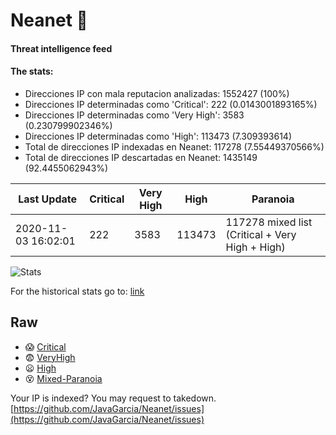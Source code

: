 # Neanet :hocho:
#### Threat intelligence feed
#### The stats:

- Direcciones IP con mala reputacion analizadas: 1552427 (100%)
- Direcciones IP determinadas como 'Critical':  222 (0.0143001893165%)
- Direcciones IP determinadas como 'Very High':  3583 (0.230799902346%)
- Direcciones IP determinadas como 'High':  113473 (7.309393614)
- Total de direcciones IP indexadas en Neanet:  117278 (7.55449370566%)
- Total de direcciones IP descartadas en Neanet:  1435149 (92.4455062943%)

| Last Update | Critical | Very High | High | Paranoia |
| --- | --- | --- | --- | --- |
| 2020-11-03 16:02:01 | 222 | 3583 | 113473 | 117278 mixed list (Critical + Very High + High)|

![Stats](https://docs.google.com/spreadsheets/d/e/2PACX-1vSnaNMIXVabIpDJjufMlzH7poXnshF3mgd8Is1g9ytUEzVsP5my4Trn8f-xkoLLQ38xpL3HtmUexLo6/pubchart?oid=501124687&format=image)

For the historical stats go to: [link](/stats.csv)
## Raw
- :scream: [Critical](https://raw.githubusercontent.com/JavaGarcia/Neanet/master/blacklists/neanet_critical.txt)
- :fearful: [VeryHigh](https://raw.githubusercontent.com/JavaGarcia/Neanet/master/blacklists/neanet_veryHigh.txtt)
- :frowning: [High](https://raw.githubusercontent.com/JavaGarcia/Neanet/master/blacklists/neanet_high.txt)
- :dizzy_face: [Mixed-Paranoia](https://raw.githubusercontent.com/JavaGarcia/Neanet/master/blacklists/neanet_all.txt)


Your IP is indexed? You may request to takedown. [https://github.com/JavaGarcia/Neanet/issues](https://github.com/JavaGarcia/Neanet/issues)




















































































































































































































































































































































































































































































































































































































































































































































































































































































































































































































































































































































































































































































































































































































































































































































































































































































































































































































































































































































